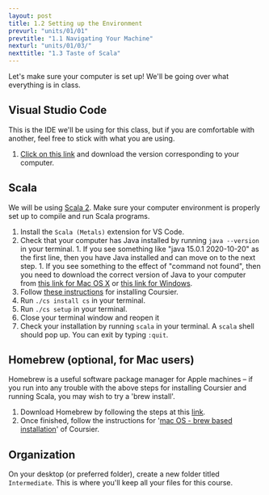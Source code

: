 ```yaml
---
layout: post
title: 1.2 Setting up the Environment
prevurl: "units/01/01"
prevtitle: "1.1 Navigating Your Machine"
nexturl: "units/01/03/"
nexttitle: "1.3 Taste of Scala"
---
```

Let's make sure your computer is set up! We'll be going over what everything is in class.

## Visual Studio Code
This is the IDE we'll be using for this class, but if you are comfortable with another, feel free to stick with what you are using.

  1. [Click on this link](https://code.visualstudio.com/) and download the version corresponding to your computer.

## Scala
We will be using [Scala 2](https://www.scala-lang.org/). Make sure your computer environment is properly set up to compile and run Scala programs.
  
  1. Install the `Scala (Metals)` extension for VS Code.
  1. Check that your computer has Java installed by running `java --version` in your terminal. 
    1. If you see something like "java 15.0.1 2020-10-20" as the first line, then you have Java installed and can move on to the next step. 
    1. If you see something to the effect of "command not found", then you need to download the correct version of Java to your computer from [this link for Mac OS X](https://www.oracle.com/java/technologies/downloads/#java11-mac) or [this link for Windows](https://www.oracle.com/java/technologies/downloads/#java11-windows).
  1. Follow [these instructions](https://get-coursier.io/docs/cli-installation) for installing Coursier.
  1. Run `./cs install cs` in your terminal.
  1. Run `./cs setup` in your terminal.
  1. Close your terminal window and reopen it
  1. Check your installation by running `scala` in your terminal. A `scala` shell should pop up. You can exit by typing `:quit`.

## Homebrew (optional, for Mac users)
Homebrew is a useful software package manager for Apple machines – if you run into any trouble with the above steps for installing Coursier and running Scala, you may wish to try a 'brew install'. 

  1. Download Homebrew by following the steps at this [link](https://docs.brew.sh/Installation). 
  1. Once finished, follow the instructions for '[mac OS - brew based installation](https://get-coursier.io/docs/cli-installation#macos-brew-based-installation)' of Coursier. 

## Organization
On your desktop (or preferred folder), create a new folder titled `Intermediate`. This is where you'll keep all your files for this course.
